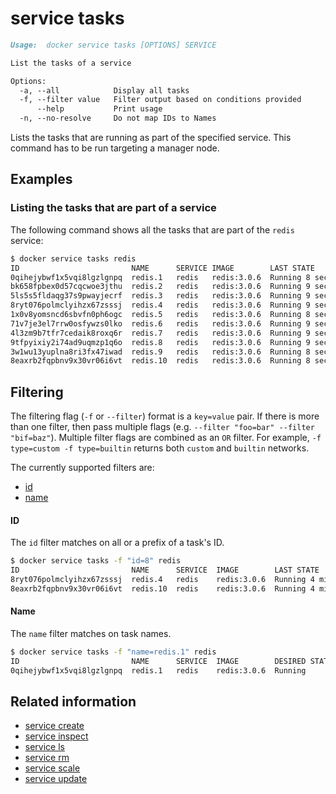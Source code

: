 <!--[metadata]>
+++
title = "service tasks"
description = "The service tasks command description and usage"
keywords = ["service, tasks"]
advisory = "rc"
[menu.main]
parent = "smn_cli"
+++
<![end-metadata]-->

# service tasks

```Markdown
Usage:	docker service tasks [OPTIONS] SERVICE

List the tasks of a service

Options:
  -a, --all            Display all tasks
  -f, --filter value   Filter output based on conditions provided
      --help           Print usage
  -n, --no-resolve     Do not map IDs to Names
```

Lists the tasks that are running as part of the specified service. This command
has to be run targeting a manager node.


## Examples

### Listing the tasks that are part of a service

The following command shows all the tasks that are part of the `redis` service:

```bash
$ docker service tasks redis
ID                         NAME      SERVICE IMAGE        LAST STATE          DESIRED STATE  NODE
0qihejybwf1x5vqi8lgzlgnpq  redis.1   redis   redis:3.0.6  Running 8 seconds   Running        manager1
bk658fpbex0d57cqcwoe3jthu  redis.2   redis   redis:3.0.6  Running 9 seconds   Running        worker2
5ls5s5fldaqg37s9pwayjecrf  redis.3   redis   redis:3.0.6  Running 9 seconds   Running        worker1
8ryt076polmclyihzx67zsssj  redis.4   redis   redis:3.0.6  Running 9 seconds   Running        worker1
1x0v8yomsncd6sbvfn0ph6ogc  redis.5   redis   redis:3.0.6  Running 8 seconds   Running        manager1
71v7je3el7rrw0osfywzs0lko  redis.6   redis   redis:3.0.6  Running 9 seconds   Running        worker2
4l3zm9b7tfr7cedaik8roxq6r  redis.7   redis   redis:3.0.6  Running 9 seconds   Running        worker2
9tfpyixiy2i74ad9uqmzp1q6o  redis.8   redis   redis:3.0.6  Running 9 seconds   Running        worker1
3w1wu13yuplna8ri3fx47iwad  redis.9   redis   redis:3.0.6  Running 8 seconds   Running        manager1
8eaxrb2fqpbnv9x30vr06i6vt  redis.10  redis   redis:3.0.6  Running 8 seconds   Running        manager1
```


## Filtering

The filtering flag (`-f` or `--filter`) format is a `key=value` pair. If there
is more than one filter, then pass multiple flags (e.g. `--filter "foo=bar" --filter "bif=baz"`).
Multiple filter flags are combined as an `OR` filter. For example, 
`-f type=custom -f type=builtin` returns both `custom` and `builtin` networks.

The currently supported filters are:

* [id](#id)
* [name](#name)


#### ID

The `id` filter matches on all or a prefix of a task's ID.

```bash
$ docker service tasks -f "id=8" redis
ID                         NAME      SERVICE  IMAGE        LAST STATE         DESIRED STATE  NODE
8ryt076polmclyihzx67zsssj  redis.4   redis    redis:3.0.6  Running 4 minutes  Running        worker1
8eaxrb2fqpbnv9x30vr06i6vt  redis.10  redis    redis:3.0.6  Running 4 minutes  Running        manager1
```

#### Name

The `name` filter matches on task names.

```bash
$ docker service tasks -f "name=redis.1" redis
ID                         NAME      SERVICE  IMAGE        DESIRED STATE  LAST STATE         NODE
0qihejybwf1x5vqi8lgzlgnpq  redis.1   redis    redis:3.0.6  Running        Running 8 seconds  manager1
```


## Related information

* [service create](service_create.md)
* [service inspect](service_inspect.md)
* [service ls](service_ls.md)
* [service rm](service_rm.md)
* [service scale](service_scale.md)
* [service update](service_update.md)
